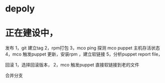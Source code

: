 depoly
======
正在建设中，
======

发布
1，git 建立tag
2，rpm打包
3，mco ping 探测 mco puppet  主机存活状态
4，mco 触发puppet 更新，安装rpm ，建立软链接
5，分析puppet report file，


回滚
1，选择回滚版本，
2，mco 触发puppet 直接软链接到老的文件



合并分支




